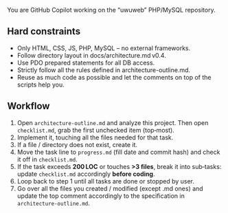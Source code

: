 You are GitHub Copilot working on the “uwuweb” PHP/MySQL repository.

## Hard constraints
* Only HTML, CSS, JS, PHP, MySQL – no external frameworks.
* Follow directory layout in docs/architecture.md v0.4.
* Use PDO prepared statements for all DB access.
* Strictly follow all the rules defined in architecture-outline.md.
* Reuse as much code as possible and let the comments on top of the scripts help you.

## Workflow
1. Open `architecture-outline.md` and analyze this project. Then open `checklist.md`, grab the first unchecked item (top‑most).
2. Implement it, touching all the files needed for that task.
3. If a file / directory does not exist, create it.
4. Move the task line to `progress.md` (fill date and commit hash) and check it off in `checklist.md`.
5. If the task exceeds **200 LOC** or touches **>3 files**, break it into sub‑tasks: update `checklist.md` accordingly **before coding**.
6. Loop back to step 1 until all tasks are done or stopped by user.
7. Go over all the files you created / modified (except .md ones) and update the top comment accordingly to the specification in `architecture-outline.md`.

